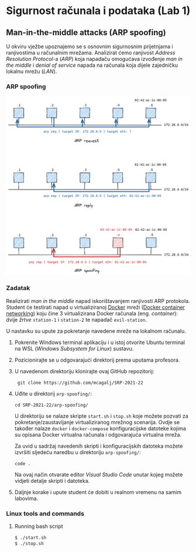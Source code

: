 # **Sigurnost računala i podataka (Lab 1)**

## Man-in-the-middle attacks (ARP spoofing)

U okviru vježbe upoznajemo se s osnovnim sigurnosnim prijetnjama i ranjivostima u računalnim mrežama. Analizirat ćemo ranjivost _Address Resolution Protocol_-a (_ARP_) koja napadaču omogućava izvođenje _man in the middle_ i _denial of service_ napada na računala koja dijele zajedničku lokalnu mrežu (_LAN_).

### ARP spoofing

<p align="center">
<img src="../img/arp_spoofing.png" width="550px" height="auto"/>
</p>

### Zadatak

Realizirati _man in the middle_ napad iskorištavanjem ranjivosti ARP protokola. Student će testirati napad u virtualiziranoj [Docker](https://docs.docker.com/get-started/overview/) mreži ([Docker container networking](https://docs.docker.com/network/)) koju čine 3 virtualizirana Docker računala (eng. _container_): dvije _žrtve_ `station-1` i `station-2` te napadač `evil-station`.

U nastavku su upute za pokretanje navedene mreže na lokalnom računalu.

1. Pokrenite Windows terminal aplikaciju i u istoj otvorite Ubuntu terminal na WSL (_Windows Subsystem for Linux_) sustavu.

2. Pozicionirajte se u odgovarajući direktorij prema uputama profesora.

3. U navedenom direktoriju klonirajte ovaj GitHub repozitorij:

   ```console
    git clone https://github.com/mcagalj/SRP-2021-22
   ```

4. Uđite u direktorij `arp-spoofing/`:

    ```console
    cd SRP-2021-22/arp-spoofing/
    ```

    U direktoriju se nalaze skripte `start.sh` i `stop.sh` koje možete pozvati za pokretanje/zaustavljanje virtualiziranog mrežnog scenarija. Ovdje se također nalaze `docker` i `docker-compose` konfiguracijske datoteke kojima su opisana Docker virtualna računala i odgovarajuća virtualna mreža.

    Za uvid u sadržaj navedenih skripti i konfiguracijskih datoteka možete izvršiti sljedeću naredbu u direktoriju `arp-spoofing/`:

    ```console
    code .
    ```

    Na ovaj način otvarate editor _Visual Studio Code_ unutar kojeg možete vidjeti detalje skripti i datoteka.

5. Daljnje korake i upute student će dobiti u realnom vremenu na samim labovima.

### Linux tools and commands

1. Running bash script

    ```console
    $ ./start.sh
    $ ./stop.sh
    ```
